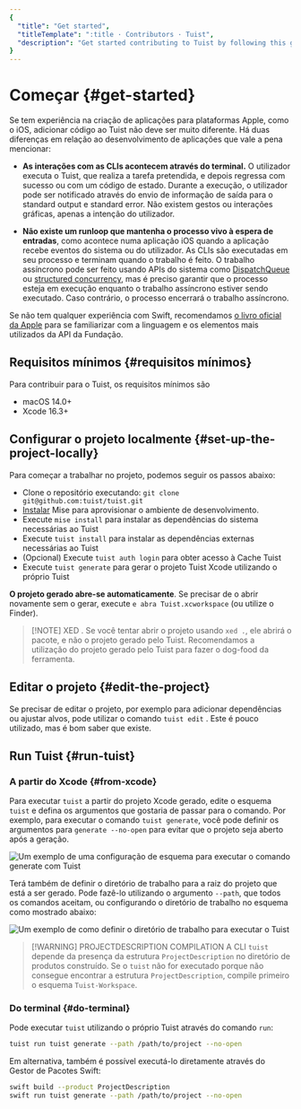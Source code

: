 ```yaml
---
{
  "title": "Get started",
  "titleTemplate": ":title · Contributors · Tuist",
  "description": "Get started contributing to Tuist by following this guide."
}
---
```

# Começar {#get-started}

Se tem experiência na criação de aplicações para plataformas Apple, como o iOS,
adicionar código ao Tuist não deve ser muito diferente. Há duas diferenças em
relação ao desenvolvimento de aplicações que vale a pena mencionar:

- **As interações com as CLIs acontecem através do terminal.** O utilizador
  executa o Tuist, que realiza a tarefa pretendida, e depois regressa com
  sucesso ou com um código de estado. Durante a execução, o utilizador pode ser
  notificado através do envio de informação de saída para o standard output e
  standard error. Não existem gestos ou interações gráficas, apenas a intenção
  do utilizador.

- **Não existe um runloop que mantenha o processo vivo à espera de entradas**,
  como acontece numa aplicação iOS quando a aplicação recebe eventos do sistema
  ou do utilizador. As CLIs são executadas em seu processo e terminam quando o
  trabalho é feito. O trabalho assíncrono pode ser feito usando APIs do sistema
  como
  [DispatchQueue](https://developer.apple.com/documentation/dispatch/dispatchqueue)
  ou [structured
  concurrency](https://developer.apple.com/tutorials/app-dev-training/managing-structured-concurrency),
  mas é preciso garantir que o processo esteja em execução enquanto o trabalho
  assíncrono estiver sendo executado. Caso contrário, o processo encerrará o
  trabalho assíncrono.

Se não tem qualquer experiência com Swift, recomendamos [o livro oficial da
Apple](https://docs.swift.org/swift-book/) para se familiarizar com a linguagem
e os elementos mais utilizados da API da Fundação.

## Requisitos mínimos {#requisitos mínimos}

Para contribuir para o Tuist, os requisitos mínimos são

- macOS 14.0+
- Xcode 16.3+

## Configurar o projeto localmente {#set-up-the-project-locally}

Para começar a trabalhar no projeto, podemos seguir os passos abaixo:

- Clone o repositório executando: `git clone git@github.com:tuist/tuist.git`
- [Instalar](https://mise.jdx.dev/getting-started.html) Mise para aprovisionar o
  ambiente de desenvolvimento.
- Execute `mise install` para instalar as dependências do sistema necessárias ao
  Tuist
- Execute `tuist install` para instalar as dependências externas necessárias ao
  Tuist
- (Opcional) Execute `tuist auth login` para obter acesso à
  <LocalizedLink href="/guides/features/cache">Cache Tuist</LocalizedLink>
- Execute `tuist generate` para gerar o projeto Tuist Xcode utilizando o próprio
  Tuist

**O projeto gerado abre-se automaticamente**. Se precisar de o abrir novamente
sem o gerar, execute `e abra Tuist.xcworkspace` (ou utilize o Finder).

> [!NOTE] XED . Se você tentar abrir o projeto usando `xed .`, ele abrirá o
> pacote, e não o projeto gerado pelo Tuist. Recomendamos a utilização do
> projeto gerado pelo Tuist para fazer o dog-food da ferramenta.

## Editar o projeto {#edit-the-project}

Se precisar de editar o projeto, por exemplo para adicionar dependências ou
ajustar alvos, pode utilizar o comando
<LocalizedLink href="/guides/features/projects/editing">`tuist edit`
</LocalizedLink>. Este é pouco utilizado, mas é bom saber que existe.

## Run Tuist {#run-tuist}

### A partir do Xcode {#from-xcode}

Para executar `tuist` a partir do projeto Xcode gerado, edite o esquema `tuist`
e defina os argumentos que gostaria de passar para o comando. Por exemplo, para
executar o comando `tuist generate`, você pode definir os argumentos para
`generate --no-open` para evitar que o projeto seja aberto após a geração.

![Um exemplo de uma configuração de esquema para executar o comando generate com
Tuist](/images/contributors/scheme-arguments.png)

Terá também de definir o diretório de trabalho para a raiz do projeto que está a
ser gerado. Pode fazê-lo utilizando o argumento `--path`, que todos os comandos
aceitam, ou configurando o diretório de trabalho no esquema como mostrado
abaixo:


![Um exemplo de como definir o diretório de trabalho para executar o
Tuist](/images/contributors/scheme-working-directory.png)

> [!WARNING] PROJECTDESCRIPTION COMPILATION A CLI `tuist` depende da presença da
> estrutura `ProjectDescription` no diretório de produtos construído. Se o
> `tuist` não for executado porque não consegue encontrar a estrutura
> `ProjectDescription`, compile primeiro o esquema `Tuist-Workspace`.

### Do terminal {#do-terminal}

Pode executar `tuist` utilizando o próprio Tuist através do comando `run`:

```bash
tuist run tuist generate --path /path/to/project --no-open
```

Em alternativa, também é possível executá-lo diretamente através do Gestor de
Pacotes Swift:

```bash
swift build --product ProjectDescription
swift run tuist generate --path /path/to/project --no-open
```
